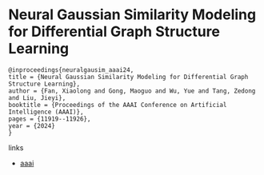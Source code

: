 # Neural Gaussian Similarity Modeling for Differential Graph Structure Learning

```
@inproceedings{neuralgausim_aaai24,
title = {Neural Gaussian Similarity Modeling for Differential Graph Structure Learning},
author = {Fan, Xiaolong and Gong, Maoguo and Wu, Yue and Tang, Zedong and Liu, Jieyi},
booktitle = {Proceedings of the AAAI Conference on Artificial Intelligence (AAAI)},
pages = {11919--11926},
year = {2024}
}
```

links
- [aaai](https://ojs.aaai.org/index.php/AAAI/article/view/29078)
